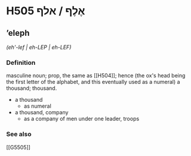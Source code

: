 # H505 אֶלֶף / אלף

## ʼeleph

_(eh'-lef | eh-LEP | eh-LEF)_

### Definition

masculine noun; prop, the same as [[H504]]; hence (the ox's head being the first letter of the alphabet, and this eventually used as a numeral) a thousand; thousand.

- a thousand
    - as numeral
- a thousand, company
    - as a company of men under one leader, troops
### See also

[[G5505]]

